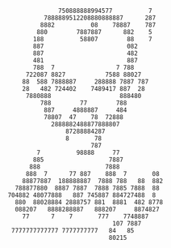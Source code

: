                                                                                 
                                                                                
                                                                                
                                                                                
                                                                                
                                                                                
                                                                                
                                 750888888994577          7                     
                             7888889512208880888887      287                    
                            8882          08    78887    787                    
                           880        7887887      882    5                     
                          188          58807        88    7                     
                          887                       082                         
                          887                       482                         
                          481                       887                         
                          788  7                 7 788                          
                        722087 8827           7588 88027                        
                       88  588 7888887     288888 7887 787                      
                       28   482 724402    7489417 887  28                       
                        7880888                   888480                        
                            788        77        788                            
                             887     4888887     484                            
                             78807  47    78  72888                             
                               2888882488877888807                              
                                   87288884287                                  
                                   8       78                                   
                                          787                                   
                           7          98888     77                              
                          885                  7887                             
                         888                  7888                              
                        888  7      77 887    888  7       08                   
                       88877887  188888887  7888 788   88  882                  
                     788877880  8887 7887  7888 7885 7888  88                   
                   704882 48077888   887 745887 884727488  8                    
                     880  88028884 2888757 881  8881  482 8778                  
                     088207   8888288887   888207     8874827                   
                       77      7    7       777    7748887                      
                                                107 7887                        
                    7777777777777 7777777777   84   85                          
                                               80215                            
                                                                                
                                                                                
                                                                                
                                                                                
                                                                                
                                                                                
